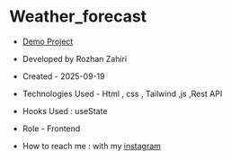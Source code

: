 # Weather_forecast
- [Demo Project](https://rozhanzahiri.github.io/Music_player/)

- Developed by Rozhan Zahiri

- Created - 2025-09-19

- Technologies Used - Html , css , Tailwind ,js ,Rest API

- Hooks Used : useState 

- Role - Frontend

- How to reach me : with my [instagram](https://www.instagram.com/rozhanzahiri_developer) 
